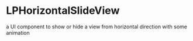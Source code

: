 # LPHorizontalSlideView
a UI component to show or hide a view from horizontal direction with some animation
